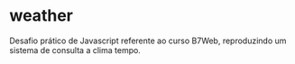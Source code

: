 # weather
Desafio prático de Javascript referente ao curso B7Web, reproduzindo um sistema de consulta a clima tempo.
